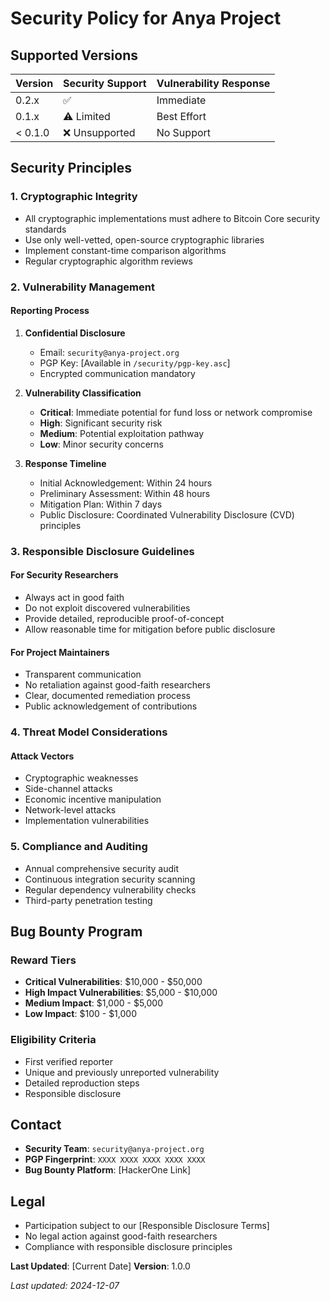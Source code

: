 # Security Policy for Anya Project

## Supported Versions

| Version | Security Support | Vulnerability Response |
| ------- | ---------------- | ---------------------- |
| 0.2.x   | :white_check_mark: | Immediate |
| 0.1.x   | :warning: Limited | Best Effort |
| < 0.1.0 | :x: Unsupported   | No Support |

## Security Principles

### 1. Cryptographic Integrity

- All cryptographic implementations must adhere to Bitcoin Core security standards
- Use only well-vetted, open-source cryptographic libraries
- Implement constant-time comparison algorithms
- Regular cryptographic algorithm reviews

### 2. Vulnerability Management

#### Reporting Process

1. **Confidential Disclosure**
   - Email: `security@anya-project.org`
   - PGP Key: [Available in `/security/pgp-key.asc`]
   - Encrypted communication mandatory

2. **Vulnerability Classification**
   - **Critical**: Immediate potential for fund loss or network compromise
   - **High**: Significant security risk
   - **Medium**: Potential exploitation pathway
   - **Low**: Minor security concerns

3. **Response Timeline**
   - Initial Acknowledgement: Within 24 hours
   - Preliminary Assessment: Within 48 hours
   - Mitigation Plan: Within 7 days
   - Public Disclosure: Coordinated Vulnerability Disclosure (CVD) principles

### 3. Responsible Disclosure Guidelines

#### For Security Researchers

- Always act in good faith
- Do not exploit discovered vulnerabilities
- Provide detailed, reproducible proof-of-concept
- Allow reasonable time for mitigation before public disclosure

#### For Project Maintainers

- Transparent communication
- No retaliation against good-faith researchers
- Clear, documented remediation process
- Public acknowledgement of contributions

### 4. Threat Model Considerations

#### Attack Vectors

- Cryptographic weaknesses
- Side-channel attacks
- Economic incentive manipulation
- Network-level attacks
- Implementation vulnerabilities

### 5. Compliance and Auditing

- Annual comprehensive security audit
- Continuous integration security scanning
- Regular dependency vulnerability checks
- Third-party penetration testing

## Bug Bounty Program

### Reward Tiers

- **Critical Vulnerabilities**: $10,000 - $50,000
- **High Impact Vulnerabilities**: $5,000 - $10,000
- **Medium Impact**: $1,000 - $5,000
- **Low Impact**: $100 - $1,000

### Eligibility Criteria

- First verified reporter
- Unique and previously unreported vulnerability
- Detailed reproduction steps
- Responsible disclosure

## Contact

- **Security Team**: `security@anya-project.org`
- **PGP Fingerprint**: `XXXX XXXX XXXX XXXX XXXX`
- **Bug Bounty Platform**: [HackerOne Link]

## Legal

- Participation subject to our [Responsible Disclosure Terms]
- No legal action against good-faith researchers
- Compliance with responsible disclosure principles

**Last Updated**: [Current Date]
**Version**: 1.0.0

*Last updated: 2024-12-07*
